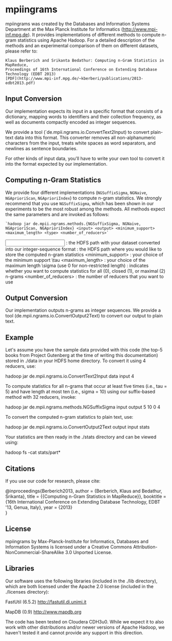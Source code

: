 mpiingrams
==========

mpiingrams was created by the Databases and Information Systems Department
at the Max Planck Institute for Informatics (http://www.mpi-inf.mpg.de). It 
provides implementations of different methods to compute n-gram statistics
using Apache Hadoop. For a detailed description of the methods and an
experimental comparison of them on different datasets, please refer to:

    Klaus Berberich and Srikanta Bedathur: Computing n-Gram Statistics in MapReduce,
    Proceedings of 16th International Conference on Extending Database Technology (EDBT 2013)
    [PDF](http://www.mpi-inf.mpg.de/~kberberi/publications/2013-edbt2013.pdf)

## Input Conversion

Our implementation expects its input in a specific format that consists of a 
dictionary, mapping words to identifiers and their collection frequency, as 
well as documents compactly encoded as integer sequences.

We provide a tool (`de.mpii.ngrams.io.ConvertText2Input) to convert plain-text
data into this format. This converter removes all non-alphanumeric characters
from the input, treats white spaces as word separators, and newlines as
sentence boundaries.

For other kinds of input data, you'll have to write your own tool to convert it
into the format expected by our implementation.

## Computing n-Gram Statistics

We provide four different implementations (`NGSuffixSigma`, `NGNaive`, `NGAprioriScan`, 
`NGAprioriIndex`) to compute n-gram statistics. We strongly recommend that you use
`NGSuffixSigma`, which has been shown in our experiments to be the most robust
among the methods. All methods expect the same parameters and are invoked as follows:

    `hadoop jar de.mpii.ngrams.methods.{NGSuffixSigma, NGNaive, NGAprioriScan, NGAprioriIndex} <input> <output> <minimum_support> <maximum_length> <type> <number_of_reducers>`

<input> : the HDFS path with your dataset converted into our integer-sequence format
<output> : the HDFS path where you would like to store the computed n-gram statistics
<minimum_support> : your choice of the minimum support \tau
<maximum_length> : your choice of the maximum length \sigma (use 0 for non-restricted length)
<type> : indicates whether you want to compute statistics for all (0), closed (1), or maximal (2) n-grams
<number_of_reducers> : the number of reducers that you want to use

## Output Conversion

Our implementation outputs n-grams as integer sequences. We provide a tool 
(de.mpii.ngrams.io.ConvertOutput2Text) to convert our output to plain text.

## Example

Let's assume you have the sample data provided with this code (the top-5 books 
from Project Gutenberg at the time of writing this documentation) stored in 
./data in your HDFS home directory. To convert it using 4 reducers, use:

hadoop jar de.mpii.ngrams.io.ConvertText2Input data input 4

To compute statistics for all n-grams that occur at least five times
(i.e., tau = 5) and have length at most ten (i.e., sigma = 10) using our
suffix-based method with 32 reducers, invoke:

hadoop jar de.mpii.ngrams.methods.NGSuffixSigma input output 5 10 0 4

To convert the computed n-gram statistics to plain text, use:

hadoop jar de.mpii.ngrams.io.ConvertOutput2Text output input stats

Your statistics are then ready in the ./stats directory and can be viewed using:

hadoop fs -cat stats/part*

## Citations

If you use our code for research, please cite:

@inproceedings{Berberich2013,
  author = {Berberich, Klaus and Bedathur, Srikanta},
  title = {{Computing n-Gram Statistics in MapReduce}},
  booktitle = {16th International Conference on Extending Database Technology, EDBT '13, Genua, Italy},
  year = {2013}  
}

## License

mpiingrams by Max-Planck-Institute for Informatics, Databases 
and Information Systems is licensed under a Creative Commons 
Attribution-NonCommercial-ShareAlike 3.0 Unported License.

## Libraries

Our software uses the following libraries (included in the ./lib directory),
which are both licensed under the Apache 2.0 license (included in the 
./licenses directory):

FastUtil (6.5.2)
http://fastutil.di.unimi.it

MapDB (0.9)
http://www.mapdb.org

The code has been tested on Cloudera CDH3u0. While we expect it to also work
with other distributions and/or newer versions of Apache Hadoop, we haven't 
tested it and cannot provide any support in this direction.